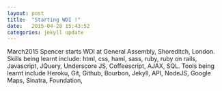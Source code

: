 ```yaml
---
layout: post
title:  "Starting WDI !"
date:   2015-04-28 15:43:52
categories: jekyll update
---
```


March2015
Spencer starts WDI at General Assembly, Shoreditch, London.
Skills being learnt include: html, css, haml, sass, ruby, ruby on rails, Javascript, JQuery, Underscore JS, Coffeescript, AJAX, SQL.
Tools being learnt include Heroku, Git, Github, Bourbon, Jekyll, API, NodeJS, Google Maps, Sinatra, Foundation, 

[jekyll]:      http://jekyllrb.com
[jekyll-gh]:   https://github.com/jekyll/jekyll
[jekyll-help]: https://github.com/jekyll/jekyll-help
